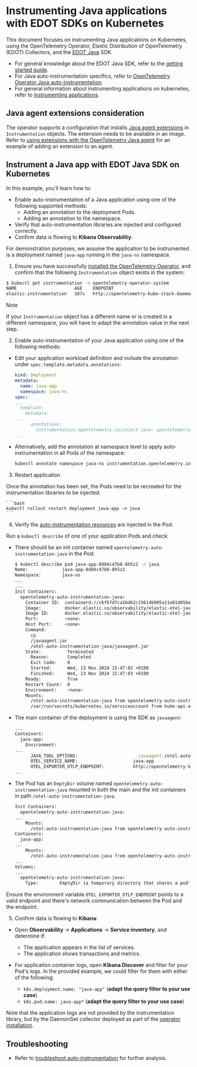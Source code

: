 # Instrumenting Java applications with EDOT SDKs on Kubernetes

This document focuses on instrumenting Java applications on Kubernetes, using the OpenTelemetry Operator, Elastic Distribution of OpenTelemetry (EDOT) Collectors, and the [EDOT Java](https://github.com/elastic/elastic-otel-java) SDK.

- For general knowledge about the EDOT Java SDK, refer to the [getting started guide](https://github.com/elastic/elastic-otel-java/blob/main/docs/get-started.md).
- For Java auto-instrumentation specifics, refer to [OpenTelemetry Operator Java auto-instrumentation](https://opentelemetry.io/docs/kubernetes/operator/automatic/#java).
- For general information about instrumenting applications on kubernetes, refer to [instrumenting applications](./instrumenting-applications.md).

## Java agent extensions consideration

The operator supports a configuration that installs [Java agent extensions](https://opentelemetry.io/docs/zero-code/java/agent/extensions/) in `Instrumentation` objects. The extension needs to be available in an image. Refer to [using extensions with the OpenTelemetry Java agent](https://www.elastic.co/observability-labs/blog/using-the-otel-operator-for-injecting-elastic-agents#using-an-extension-with-the-opentelemetry-java-agent) for an example of adding an extension to an agent.

## Instrument a Java app with EDOT Java SDK on Kubernetes 

In this example, you'll learn how to:

- Enable auto-instrumentation of a Java application using one of the following supported methods:
  - Adding an annotation to the deployment Pods.
  - Adding an annotation to the namespace.
- Verify that auto-instrumentation libraries are injected and configured correctly.
- Confirm data is flowing to **Kibana Observability**.

For demonstration purposes, we assume the application to be instrumented is a deployment named `java-app` running in the `java-ns` namespace.

1. Ensure you have successfully [installed the OpenTelemetry Operator](./README.md), and confirm that the following `Instrumentation` object exists in the system:

```bash
$ kubectl get instrumentation -n opentelemetry-operator-system
NAME                      AGE    ENDPOINT                                                                                                
elastic-instrumentation   107s   http://opentelemetry-kube-stack-daemon-collector.opentelemetry-operator-system.svc.cluster.local:4318
```
> [!NOTE]
> If your `Instrumentation` object has a different name or is created in a different namespace, you will have to adapt the annotation value in the next step.

2. Enable auto-instrumentation of your Java application using one of the following methods:

  - Edit your application workload definition and include the annotation under `spec.template.metadata.annotations`:

    ```yaml
    kind: Deployment
    metadata:
      name: java-app
      namespace: java-ns
    spec:
    ...
      template:
        metadata:
    ...
          annotations:
            instrumentation.opentelemetry.io/inject-java: opentelemetry-operator-system/elastic-instrumentation
    ...
    ```

  - Alternatively, add the annotation at namespace level to apply auto-instrumentation in all Pods of the namespace:

    ```bash
    kubectl annotate namespace java-ns instrumentation.opentelemetry.io/inject-java=opentelemetry-operator-system/elastic-instrumentation
    ```

3. Restart application

  Once the annotation has been set, the Pods need to be recreated for the instrumentation libraries to be injected.

    ```bash
    kubectl rollout restart deployment java-app -n java
    ```

4. Verify the [auto-instrumentation resources](./instrumenting-applications.md#how-auto-instrumentation-works) are injected in the Pod:

  Run a `kubectl describe` of one of your application Pods and check:

  - There should be an init container named `opentelemetry-auto-instrumentation-java` in the Pod:

    ```bash
    $ kubectl describe pod java-app-8d84c47b8-8h5z2 -n java
    Name:             java-app-8d84c47b8-8h5z2
    Namespace:        java-ns
    ...
    ...
    Init Containers:
      opentelemetry-auto-instrumentation-java:
        Container ID:  containerd://cbf67d7ca1bd62c25614b905a11e81405bed6fd215f2df21f84b90fd0279230b
        Image:         docker.elastic.co/observability/elastic-otel-javaagent:1.0.0
        Image ID:      docker.elastic.co/observability/elastic-otel-javaagent@sha256:28d65d04a329c8d5545ed579d6c17f0d74800b7b1c5875e75e0efd29e210566a
        Port:          <none>
        Host Port:     <none>
        Command:
          cp
          /javaagent.jar
          /otel-auto-instrumentation-java/javaagent.jar
        State:          Terminated
          Reason:       Completed
          Exit Code:    0
          Started:      Wed, 13 Nov 2024 15:47:02 +0100
          Finished:     Wed, 13 Nov 2024 15:47:03 +0100
        Ready:          True
        Restart Count:  0
        Environment:    <none>
        Mounts:
          /otel-auto-instrumentation-java from opentelemetry-auto-instrumentation-java (rw)
          /var/run/secrets/kubernetes.io/serviceaccount from kube-api-access-swhn5 (ro)
    ```

  - The main container of the deployment is using the SDK as `javaagent`: 

    ```bash
    ...
    Containers:
      java-app:
        Environment:
    ...
          JAVA_TOOL_OPTIONS:                      -javaagent:/otel-auto-instrumentation-java/javaagent.jar
          OTEL_SERVICE_NAME:                     java-app
          OTEL_EXPORTER_OTLP_ENDPOINT:           http://opentelemetry-kube-stack-daemon-collector.opentelemetry-operator-system.svc.cluster.local:4318
    ...
    ```

  - The Pod has an `EmptyDir` volume named `opentelemetry-auto-instrumentation-java` mounted in both the main and the init containers in path `/otel-auto-instrumentation-java`.

    ```bash
    Init Containers:
      opentelemetry-auto-instrumentation-java:
    ...
        Mounts:
          /otel-auto-instrumentation-java from opentelemetry-auto-instrumentation-java (rw)
    Containers:
      java-app:
    ...  
        Mounts:
          /otel-auto-instrumentation-java from opentelemetry-auto-instrumentation-java (rw)
    ...
    Volumes:
    ...
      opentelemetry-auto-instrumentation-java:
        Type:        EmptyDir (a temporary directory that shares a pod's lifetime)
    ```

  Ensure the environment variable `OTEL_EXPORTER_OTLP_ENDPOINT` points to a valid endpoint and there's network communication between the Pod and the endpoint.

5. Confirm data is flowing to **Kibana**:

  - Open **Observability** -> **Applications** -> **Service inventory**, and determine if:
    - The application appears in the list of services.
    - The application shows transactions and metrics.
  
  - For application container logs, open **Kibana Discover** and filter for your Pod's logs. In the provided example, we could filter for them with either of the following:
    - `k8s.deployment.name: "java-app"` (**adapt the query filter to your use case**)
    - `k8s.pod.name: java-app*` (**adapt the query filter to your use case**)

  Note that the application logs are not provided by the instrumentation library, but by the DaemonSet collector deployed as part of the [operator installation](./README.md).

## Troubleshooting

- Refer to [troubleshoot auto-instrumentation](./troubleshoot-auto-instrumentation.md) for further analysis.
